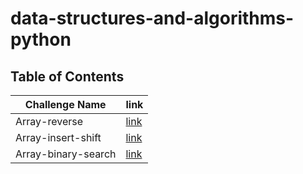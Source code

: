 # data-structures-and-algorithms-python

## Table of Contents

| Challenge Name      | link                                    |
|---------------------|-----------------------------------------|
| Array-reverse       | [link](./array-reverse/README.md)       |
| Array-insert-shift  | [link](./array-insert-shift/README.md)  |
| Array-binary-search | [link](./array-binary-search/README.md) |